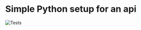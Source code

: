 # Simple Python setup for an api

![Tests](https://github.com/janbraunsdorff/python-fastapi-template/actions/workflows/tests.yml/badge.svg)

